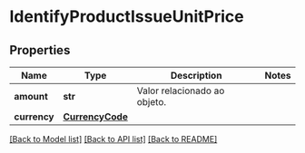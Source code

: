 # IdentifyProductIssueUnitPrice

## Properties
Name | Type | Description | Notes
------------ | ------------- | ------------- | -------------
**amount** | **str** | Valor relacionado ao objeto. | 
**currency** | [**CurrencyCode**](CurrencyCode.md) |  | 

[[Back to Model list]](../README.md#documentation-for-models) [[Back to API list]](../README.md#documentation-for-api-endpoints) [[Back to README]](../README.md)

